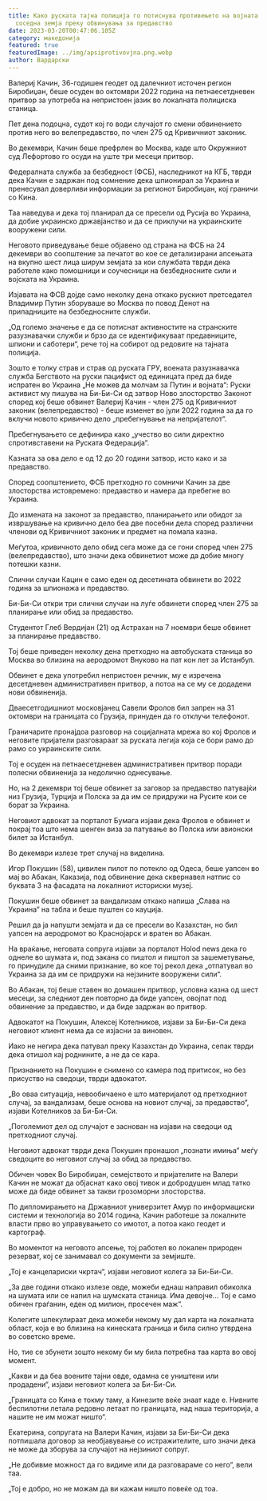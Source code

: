```yaml
---
title: Како руската тајна полиција го потиснува противењето на војната во
  соседна земја преку обвинувања за предавство
date: 2023-03-20T00:47:06.105Z
category: македонија
featured: true
featuredImage: ../img/apsiprotivovjna.png.webp
author: Вардарски
---
```


Валериј Качин, 36-годишен геодет од далечниот источен регион Биробиџан, беше осуден во октомври 2022 година на петнаесетдневен притвор за употреба на непристоен јазик во локалната полициска станица.

Пет дена подоцна, судот кој го води случајот го смени обвинението против него во велепредавство, по член 275 од Кривичниот законик.

Во декември, Качин беше префрлен во Москва, каде што Окружниот суд Лефортово го осуди на уште три месеци притвор.

Федералната служба за безбедност (ФСБ), наследникот на КГБ, тврди дека Качин е задржан под сомнение дека шпионирал за Украина и пренесувал доверливи информации за регионот Биробиџан, кој граничи со Кина.

Таа наведува и дека тој планирал да се пресели од Русија во Украина, да добие украинско државјанство и да се приклучи на украинските вооружени сили.

Неговото приведување беше објавено од страна на ФСБ на 24 декември во соопштение за печатот во кое се детализирани апсењата на вкупно шест лица ширум земјата за кои службата тврди дека работеле како помошници и соучесници на безбедносните сили и војската на Украина.

Изјавата на ФСВ дојде само неколку дена откако рускиот претседател Владимир Путин зборуваше во Москва по повод Денот на припадниците на безбедносните служби.

„Од големо значење е да се потиснат активностите на странските разузнавачки служби и брзо да се идентификуваат предавниците, шпиони и саботери“, рече тој на собирот од редовите на тајната полиција.

Зошто е толку страв и страв од руската ГРУ, воената разузнавачка служба
Бегството на руски пацифист од единицата пред да биде испратен во Украина
„Не можев да молчам за Путин и војната“: Руски активист му пишува на Би-Би-Си од затвор
Ново злосторство
Законот според кој беше обвинет Валериј Качин - член 275 од Кривичниот законик (велепредавство) - беше изменет во јули 2022 година за да го вклучи новото кривично дело „пребегнување на непријателот“.

Пребегнувањето се дефинира како „учество во сили директно спротивставени на Руската Федерација“.

Казната за ова дело е од 12 до 20 години затвор, исто како и за предавство.

Според соопштението, ФСБ претходно го сомничи Качин за две злосторства истовремено: предавство и намера да пребегне во Украина.

До измената на законот за предавство, планирањето или обидот за извршување на кривично дело беа две посебни дела според различни членови од Кривичниот законик и предмет на помала казна.

Меѓутоа, кривичното дело обид сега може да се гони според член 275 (велепредавство), што значи дека обвинетиот може да добие многу потешки казни.

Слични случаи
Кацин е само еден од десетината обвинети во 2022 година за шпионажа и предавство.

Би-Би-Си откри три слични случаи на луѓе обвинети според член 275 за планирање или обид за предавство.

Студентот Глеб Вердијан (21) од Астрахан на 7 ноември беше обвинет за планирање предавство.

Тој беше приведен неколку дена претходно на автобуската станица во Москва во близина на аеродромот Внуково на пат кон лет за Истанбул.

Обвинет е дека употребил непристоен речник, му е изречена десетдневен административен притвор, а потоа на се му се додадени нови обвиненија.

Дваесетгодишниот московјанец Савели Фролов бил запрен на 31 октомври на границата со Грузија, принуден да го отклучи телефонот.

Граничарите пронајдоа разговор на социјалната мрежа во кој Фролов и неговите пријатели разговараат за руската легија која се бори рамо до рамо со украинските сили.

Тој е осуден на петнаесетдневен административен притвор поради полесни обвиненија за недолично однесување.

Но, на 2 декември тој беше обвинет за заговор за предавство патувајќи низ Грузија, Турција и Полска за да им се придружи на Русите кои се борат за Украина.

Неговиот адвокат за порталот Бумага изјави дека Фролов е обвинет и покрај тоа што нема шенген виза за патување во Полска или авионски билет за Истанбул.

Во декември излезе трет случај на виделина.

Игор Покушин (58), цивилен пилот по потекло од Одеса, беше уапсен во мај во Абакан, Каказија, под обвинение дека сквернавел натпис со буквата З на фасадата на локалниот историски музеј.

Покушин беше обвинет за вандализам откако напиша „Слава на Украина“ на табла и беше пуштен со кауција.

Решил да ја напушти земјата и да се пресели во Казахстан, но бил уапсен на аеродромот во Краснојарск и вратен во Абакан.

На враќање, неговата сопруга изјави за порталот Holod news дека го однеле во шумата и, под закана со пиштол и пиштол за зашеметување, го принудиле да сними признание, во кое тој рекол дека „отпатувал во Украина за да им се придружи на нејзините вооружени сили“.

Во Абакан, тој беше ставен во домашен притвор, условна казна од шест месеци, за следниот ден повторно да биде уапсен, овојпат под обвинение за предавство, и да биде задржан во притвор.

Адвокатот на Покушин, Алексеј Котелников, изјави за Би-Би-Си дека неговиот клиент нема да се изјасни за виновен.

Иако не негира дека патувал преку Казахстан до Украина, сепак тврди дека отишол кај роднините, а не да се кара.

Признанието на Покушин е снимено со камера под притисок, но без присуство на сведоци, тврди адвокатот.

„Во оваа ситуација, невообичаено е што материјалот од претходниот случај, за вандализам, беше основа на новиот случај, за предавство“, изјави Котелников за Би-Би-Си.

„Поголемиот дел од случајот е заснован на изјави на сведоци од претходниот случај.

Неговиот адвокат тврди дека Покушин пронашол „познати имиња“ меѓу сведоците во неговиот случај за обид за предавство.

Обичен човек
Во Биробиџан, семејството и пријателите на Валери Качин не можат да објаснат како овој тивок и добродушен млад татко може да биде обвинет за такви грозоморни злосторства.

По дипломирањето на Државниот универзитет Амур по информациски системи и технологија во 2014 година, Качин работеше за локалните власти прво во управувањето со имотот, а потоа како геодет и картограф.

Во моментот на неговото апсење, тој работел во локален природен резерват, кој се занимавал со документи за земјиште.

„Тој е канцелариски чкртач“, изјави неговиот колега за Би-Би-Си.

„За две години откако излезе овде, можеби еднаш направил обиколка на шумата или се напил на шумската станица. Има девојче... Тој е само обичен граѓанин, еден од милион, просечен маж“.

Колегите шпекулираат дека можеби некому му дал карта на локалната област, која е во близина на кинеската граница и била силно утврдена во советско време.

Но, тие се збунети зошто некому би му била потребна таа карта во овој момент.

„Какви и да беа воените тајни овде, одамна се уништени или продадени“, изјави неговиот колега за Би-Би-Си.

„Границата со Кина е токму таму, а Кинезите веќе знаат каде е. Нивните беспилотни летала редовно летаат по границата, над наша територија, а нашите не им можат ништо“.

Екатерина, сопругата на Валери Качин, изјави за Би-Би-Си дека потпишала договор за необјавување со истражителите, што значи дека не може да зборува за случајот на нејзиниот сопруг.

„Не добивме можност да го видиме или да разговараме со него“, вели таа.

„Тој е добро, но не можам да ви кажам ништо повеќе од тоа.

